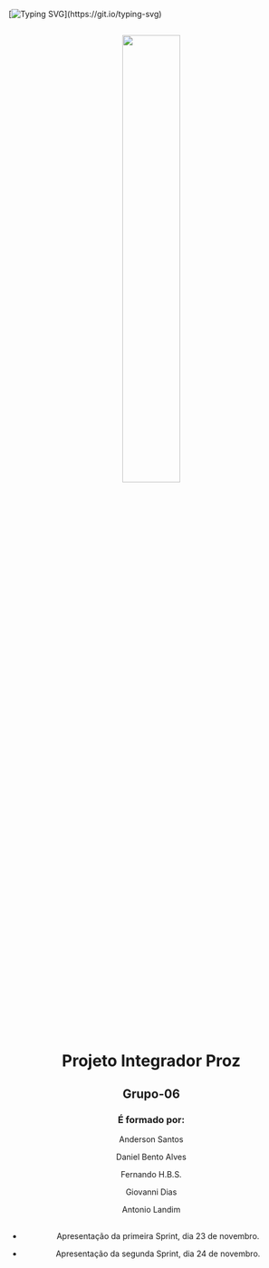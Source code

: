 


  [![Typing SVG](https://readme-typing-svg.demolab.com/?lines=Bem+vindo+ao+Projeto+Integrador!)](https://git.io/typing-svg)



##

<div style="display: inline_block" align="center">

 <img src="https://cdn.jsdelivr.net/gh/devicons/devicon/icons/figma/figma-original.svg" width="45%"/>
          
# Projeto Integrador Proz 

## Grupo-06

<h3>É formado por:</h3>

<p>

Anderson Santos

Daniel Bento Alves

Fernando H.B.S.

Giovanni Dias

Antonio Landim 

##

* Apresentação da primeira Sprint, dia 23 de novembro.

* Apresentação da segunda Sprint, dia 24 de novembro.

</p>

</div>
